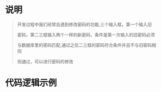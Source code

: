 # 说明

> 开发过程中我们经常会遇到修改密码的功能,三个输入框，第一个输入旧
>
> 密码，第二三框输入两个一样的新密码，条件是第一次输入的旧密码必须
>
> 与数据库里的密码匹配,通过之后二三框的密码符合条件并且不与旧密码相同
>
> 则通过，可以进行密码的修改

# 代码逻辑示例



